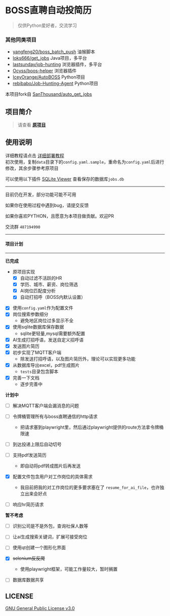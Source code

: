 # BOSS直聘自动投简历
> 仅供Python爱好者，交流学习

### 其他同类项目
- [yangfeng20/boss_batch_push](https://github.com/yangfeng20/boss_batch_push) 油猴脚本
- [loks666/get_jobs](https://github.com/loks666/get_jobs) Java项目，多平台
- [lastsunday/job-hunting](https://github.com/lastsunday/job-hunting) 浏览器插件，多平台
- [Ocyss/boos-helper](https://github.com/Ocyss/boos-helper) 浏览器插件
- [IceyOrange/AutoBOSS](https://github.com/IceyOrange/AutoBOSS)  Python项目 
- [rebibabo/Job-Hunting-Agent](https://github.com/rebibabo/Job-Hunting-Agent) Python项目

本项目fork自 [SanThousand/auto_get_jobs](https://github.com/SanThousand/auto_get_jobs)
## 项目简介
> 请查看 **[原项目](https://github.com/SanThousand/auto_get_jobs)**

## 使用说明
详细教程请点击 [详细部署教程](docs/部署指南.md)  
初次使用，复制`data`目录下的`config.yaml.sample`，重命名为`config.yaml`后进行修改，其余步骤参考原项目

可以使用以下插件 [SQLite Viewer](https://marketplace.visualstudio.com/items?itemName=qwtel.sqlite-viewer) 查看保存的数据库`jobs.db`

---
目前仍在开发，部分功能可能不可用

如果你在使用过程中遇到bug，请提交反馈

如果你喜欢PYTHON，且愿意为本项目做贡献。欢迎PR

交流群 `487194990`

---
#### 项目计划

---
  **已完成**
- 原项目实现
  - [x] 自动过滤不活跃的HR
  - [x] 学历、城市、薪资、岗位筛选
  - [x] AI岗位匹配度分析
  - [x] 自动打招呼（BOSS内默认设置）
- [x] 使用`config.yaml`作为配置文件
- [x] 岗位搜索参数细分
  - 避免地区岗位过多显示不全
- [x] 使用sqlite数据库保存数据
  - sqlite更轻量,mysql需要额外配置
- [x] AI生成打招呼语，发送自定义招呼语
- [x] 发送图片简历
- [x] 初步实现了MQTT客户端
  - 除发送打招呼语，以及图片简历外，理论可以实现更多功能
- [x] 从数据库导出excel，pdf生成图片
  - `tests`目录包含脚本
- [x] 完善一下文档
  - 逐步完善中

**计划中**
- [ ] 解决MQTT客户端会漏消息的问题
- [ ] 令牌桶管理所有与boss直聘通信的http请求
  - 把请求塞到playwright里，然后通过playwright提供的route方法拿令牌桶限速
- [ ] 到达投递上限后自动切号
- [ ] 支持pdf发送简历
  - 即自动将pdf转成图片后再发送
- [x] 配置文件包含用户对工作岗位的具体需求
  - 我目前把我的对工作岗位的更多要求塞在了 `resume_for_ai_file`，也许独立出来会好点
- [ ] 响应hr简历请求


**暂不考虑**
- [ ] 识别公司是不是外包，查询社保人数等
- [ ] 让ai生成搜索关键词，扩展可接受岗位
- [ ] 使用qt创建一个图形化界面
- [x] ~~selenium反反爬~~
  - 使用playwright框架，可能工作量较大，暂时搁置
- [ ] 数据库数据共享


## LICENSE
[GNU General Public License v3.0](./LICENSE)
